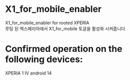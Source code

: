 # X1_for_mobile_enabler
X1_for_mobile_enabler for rooted XPERIA   
루팅 된 엑스페리아에서 X1_for_mobile 토글을 활성화 시켜줍니다
# Confirmed operation on the following devices:   
XPERIA 1 IV android 14

